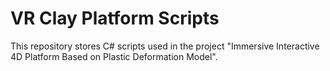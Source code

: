 # VR Clay Platform Scripts

This repository stores C# scripts used in the project "Immersive Interactive 4D Platform Based on Plastic Deformation Model".
